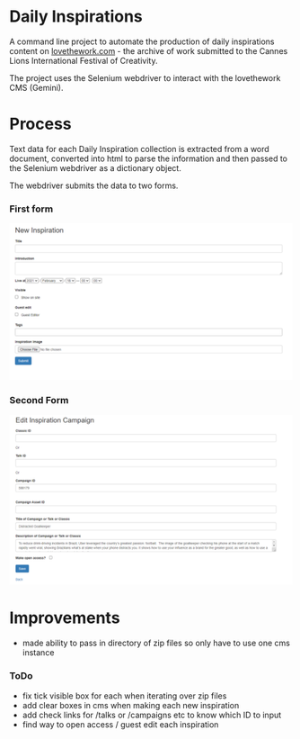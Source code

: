 # Daily Inspirations

A command line project to automate the production of daily inspirations content on [lovethework.com](https://www.lovethework.com/) - the archive of work submitted to the Cannes Lions International Festival of Creativity.

The project uses the Selenium webdriver to interact with the lovethework CMS (Gemini).

# Process

Text data for each Daily Inspiration collection is extracted from a word document, converted into html to parse the information and then passed to the Selenium webdriver as a dictionary object.

The webdriver submits the data to two forms.

### First form

<kbd>![New Inspiration Form](./static/images/new-inspiration.png)</kbd>

### Second Form

<kbd>![New Inspiration Campaign](./static/images/new-inspiration-campaign.png)</kbd>

# Improvements


- made ability to pass in directory of zip files so only have to use one cms instance

### ToDo

- fix tick visible box for each when iterating over zip files
- add clear boxes in cms when making each new inspiration
- add check links for /talks or /campaigns etc to know which ID to input
- find way to open access / guest edit each inspiration